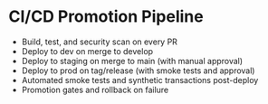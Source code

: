 # CI/CD Promotion Pipeline

- Build, test, and security scan on every PR
- Deploy to dev on merge to develop
- Deploy to staging on merge to main (with manual approval)
- Deploy to prod on tag/release (with smoke tests and approval)
- Automated smoke tests and synthetic transactions post-deploy
- Promotion gates and rollback on failure
